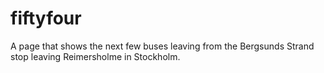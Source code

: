 # fiftyfour

A page that shows the next few buses leaving from the Bergsunds Strand stop leaving Reimersholme in Stockholm.